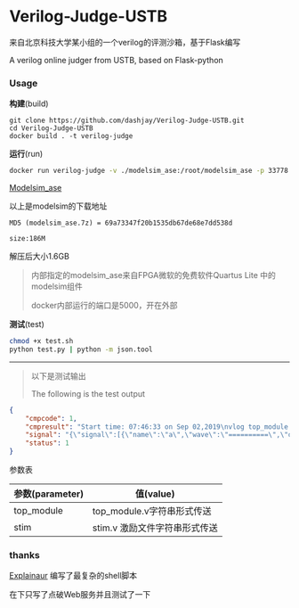 # Verilog-Judge-USTB
来自北京科技大学某小组的一个verilog的评测沙箱，基于Flask编写

A verilog online judger from USTB, based on Flask-python 

### Usage

**构建**(build)

```
git clone https://github.com/dashjay/Verilog-Judge-USTB.git
cd Verilog-Judge-USTB
docker build . -t verilog-judge
```

**运行**(run)

```bash
docker run verilog-judge -v ./modelsim_ase:/root/modelsim_ase -p 33778:5000
```

[Modelsim_ase](http://114.55.92.2:1081/index.php?share/file&user=1&sid=upvg35qf)

以上是modelsim的下载地址

`MD5 (modelsim_ase.7z) = 69a73347f20b1535db67de68e7dd538d`

`size:186M`

解压后大小1.6GB

>  内部指定的modelsim_ase来自FPGA微软的免费软件Quartus Lite 中的modelsim组件
>
> docker内部运行的端口是5000，开在外部

**测试**(test)

```bash
chmod +x test.sh
python test.py | python -m json.tool
```

----

> 以下是测试输出
>
> The following is the test output

```json
{
    "cmpcode": 1,
    "cmpresult": "Start time: 07:46:33 on Sep 02,2019\nvlog top_module.v \nModel Technology ModelSim - Intel FPGA Edition vlog 10.5b Compiler 2016.10 Oct  5 2016\n-- Compiling module top_module\n\nTop level modules:\n\ttop_module\nEnd time: 07:46:34 on Sep 02,2019, Elapsed time: 0:00:01\nErrors: 0, Warnings: 0\n",
    "signal": "{\"signal\":[{\"name\":\"a\",\"wave\":\"==========\",\"data\":[\"/top_module/i\",\"8\",\"8\",\"8\",\"8\",\"8\"]},{\"name\":\"b\",\"wave\":\"==========\",\"data\":[\"a\",\"a\",\"2\",\"3\",\"4\"]},{\"name\":\"p\",\"wave\":\"==========\",\"data\":[\"xx\",\"50\",\"10\",\"18\",\"20\"]}]}\n",
    "status": 1
}
```

参数表

| 参数(parameter) | 值(value)                     |
| --------------- | ----------------------------- |
| top_module      | top_module.v字符串形式传送    |
| stim            | stim.v 激励文件字符串形式传送 |

### thanks

[Explainaur](https://github.com/orgs/806Cypher/people/Explainaur) 编写了最复杂的shell脚本

在下只写了点破Web服务并且测试了一下